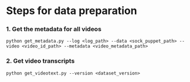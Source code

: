 # Steps for data preparation
### 1. Get the metadata for all videos
```
python get_metadata.py --log <log_path> --data <sock_puppet_path> --video <video_id_path> --metadata <video_metadata_path>
```
### 2. Get video transcripts
```
python get_videotext.py --version <dataset_version>
```